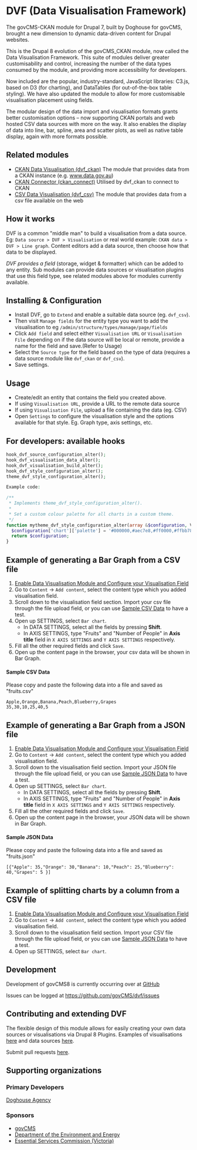# DVF (Data Visualisation Framework)

The govCMS-CKAN module for Drupal 7, built by Doghouse for govCMS, brought a new
dimension to dynamic data-driven content for Drupal websites.

This is the Drupal 8 evolution of the govCMS_CKAN module, now called the Data
Visualisation Framework. This suite of modules deliver greater customisability
and control, increasing the number of the data types consumed by the module,
and providing more accessibility for developers.

Now included are the popular, industry-standard, JavaScript libraries: C3.js,
based on D3 (for charting), and DataTables (for out-of-the-box table styling).
We have also updated the module to allow for more customisable visualisation
placement using fields.

The modular design of the data import and visualisation formats grants better
customisation options – now supporting CKAN portals and web hosted CSV data
sources with more on the way. It also enables the display of data into line,
bar, spline, area and scatter plots, as well as native table display, again
with more formats possible.

## Related modules

* [CKAN Data Visualisation (dvf_ckan)](https://www.drupal.org/project/dvf_ckan)
  The module that provides data from a CKAN instance (e.g. www.data.gov.au)
* [CKAN Connector (ckan_connect)](https://www.drupal.org/project/ckan_connect)
  Utilised by dvf_ckan to connect to CKAN
* [CSV Data Visualisation (dvf_csv)](https://www.drupal.org/project/dvf_csv)
  The module that provides data from a csv file available on the web

## How it works

DVF is a common "middle man" to build a visualisation from a data source. Eg:
`Data source > DVF > Visualisation` or real world example: `CKAN data > DVF >
Line graph`. Content editors add a data source, then choose how that data to
be displayed.

*DVF provides a field* (storage, widget & formatter) which can be added to any
entity. Sub modules can provide data sources or visualisation plugins that use
this field type, see related modules above for modules currently available.

## <span id="installation_and_configuation">Installing & Configuration</span>

* Install DVF, go to `Extend` and enable a suitable data source (eg. `dvf_csv`).
* Then visit `Manage fields` for the entity type you want to add the
  visualisation to eg `/admin/structure/types/manage/page/fields`
* Click `Add field` and select either `Visualisation URL` or
  `Visualisation File` depending on if the data source will be local or remote,
  provide a name for the field and save.(Refer to <a id="usage">Usage</a>)
* Select the `Source type` for the field based on the type of data (requires a
  data source module like `dvf_ckan` or `dvf_csv`).
* Save settings.

## <span id="usage">Usage</span>

* Create/edit an entity that contains the field you created above.
* If using `Visualisation URL`, provide a URL to the remote data source
* If using `Visualisation File`, upload a file containing the data (eg. CSV)
* Open `Settings` to configure the visualisation style and the options
  available for that style. Eg. Graph type, axis settings, etc.

## For developers: available hooks

```php
hook_dvf_source_configuration_alter();
hook_dvf_visualisation_data_alter();
hook_dvf_visualisation_build_alter();
hook_dvf_style_configuration_alter();
theme_dvf_style_configuration_alter();

Example code:

/**
 * Implements theme_dvf_style_configuration_alter().
 *
 * Set a custom colour palette for all charts in a custom theme.
 */
function mytheme_dvf_style_configuration_alter(array &$configuration, VisualisationInterface $visualisation) {
  $configuration['chart']['palette'] = '#000000,#aec7e8,#ff0000,#ffbb78,#fff000';
  return $configuration;
}
```

## Example of generating a Bar Graph from a CSV file
1. <a href="#installation_and_configuation">Enable Data Visualisation Module and Configure your Visualisation Field</a>
2. Go to `Content` -> `Add content`, select the content type which you added visualisation field.
3. Scroll down to the visualisation field section. Import your csv file through the file upload field, or you can use
   <a href="#sample_csv_data">Sample CSV Data</a> to have a test.
4. Open up SETTINGS, select `Bar chart`.
   - In DATA SETTINGS, select all the fields by pressing <strong>Shift</strong>.
   - In AXIS SETTINGS, type "Fruits" and "Number of People" in <strong>Axis title</strong> field in `X AXIS SETTINGS`
     and `Y AXIS SETTINGS` respectively.
5. Fill all the other required fields and click `Save`.
6. Open up the content page in the browser, your csv data will be shown in Bar Graph.

#### <span id="sample_csv_data">Sample CSV Data</span>
Please copy and paste the following data into a file and saved as "fruits.csv"<br/>
```
Apple,Orange,Banana,Peach,Blueberry,Grapes
35,30,10,25,40,5
```

## Example of generating a Bar Graph from a JSON file
1. <a href="#installation_and_configuation">Enable Data Visualisation Module and Configure your Visualisation Field</a>
2. Go to `Content` -> `Add content`, select the content type which you added visualisation field.
3. Scroll down to the visualisation field section. Import your JSON file through the file upload field, or you can use
   <a href="#sample_json_data">Sample JSON Data</a> to have a test.
4. Open up SETTINGS, select `Bar chart`.
   - In DATA SETTINGS, select all the fields by pressing <strong>Shift</strong>.
   - In AXIS SETTINGS, type "Fruits" and "Number of People" in <strong>Axis title</strong> field in `X AXIS SETTINGS` and `Y AXIS SETTINGS` respectively.
5. Fill all the other required fields and click `Save`.
6. Open up the content page in the browser, your JSON data will be shown in Bar Graph.

#### <span id="sample_json_data">Sample JSON Data</span>
Please copy and paste the following data into a file and saved as "fruits.json"<br/>
```
[{"Apple": 35,"Orange": 30,"Banana": 10,"Peach": 25,"Blueberry": 40,"Grapes": 5 }]
```

## Example of splitting charts by a column from a CSV file
1. <a href="#installation_and_configuation">Enable Data Visualisation Module and Configure your Visualisation Field</a>
2. Go to `Content` -> `Add content`, select the content type which you added visualisation field.
3. Scroll down to the visualisation field section. Import your CSV file through the file upload field, or you can use
   <a href="#sample_json_data">Sample JSON Data</a> to have a test.
4. Open up SETTINGS, select `Bar chart`.

## Development

Development of govCMS8 is currently occurring over at
[GitHub](https://github.com/govCMS/dvf)

Issues can be logged at https://github.com/govCMS/dvf/issues

## Contributing and extending DVF

The flexible design of this module allows for easily creating your own data
sources or visualisations via Drupal 8 Plugins. Examples of visualisations
[here](https://github.com/govCMS/dvf/tree/8.x-1.x/src/Plugin) and data sources
[here](https://github.com/govCMS/dvf/tree/8.x-1.x/dvf_csv).

Submit pull requests [here](https://github.com/govCMS/dvf/pulls).

## Supporting organizations

### Primary Developers

[Doghouse Agency](http://doghouse.agency)

### Sponsors

* [govCMS](https://www.govcms.gov.au/)
* [Department of the Environment and Energy](http://www.environment.gov.au/)
* [Essential Services Commission (Victoria)](https://www.esc.vic.gov.au/)
